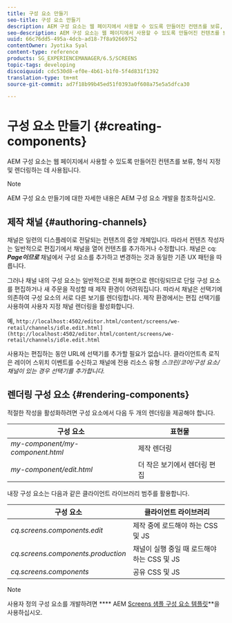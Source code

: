 ```yaml
---
title: 구성 요소 만들기
seo-title: 구성 요소 만들기
description: AEM 구성 요소는 웹 페이지에서 사용할 수 있도록 만들어진 컨텐츠를 보류, 형식 지정 및 렌더링하는 데 사용됩니다. 채널 작성 및 구성 요소 렌더링에 대해 알려면 이 페이지를 따르십시오.
seo-description: AEM 구성 요소는 웹 페이지에서 사용할 수 있도록 만들어진 컨텐츠를 보류, 형식 지정 및 렌더링하는 데 사용됩니다. 채널 작성 및 구성 요소 렌더링에 대해 알려면 이 페이지를 따르십시오.
uuid: 66c76dd5-495a-4dcb-ad18-7f8a92669752
contentOwner: Jyotika Syal
content-type: reference
products: SG_EXPERIENCEMANAGER/6.5/SCREENS
topic-tags: developing
discoiquuid: cdc530d8-ef0e-4b61-b1f0-5f4d831f1392
translation-type: tm+mt
source-git-commit: ad7f18b99b45ed51f0393a0f608a75e5a5dfca30

---
```



# 구성 요소 만들기 {#creating-components}

AEM 구성 요소는 웹 페이지에서 사용할 수 있도록 만들어진 컨텐츠를 보류, 형식 지정 및 렌더링하는 데 사용됩니다.

>[!NOTE]
>
>AEM 구성 요소 만들기에 대한 자세한 내용은 AEM 구성 요소 개발을 참조하십시오.

## 제작 채널 {#authoring-channels}

채널은 일련의 디스플레이로 전달되는 컨텐츠의 중앙 개체입니다. 따라서 컨텐츠 작성자는 일반적으로 편집기에서 채널을 열어 컨텐츠를 추가하거나 수정합니다. 채널은 cq: ***Page이므로*** 채널에서 구성 요소를 추가하고 변경하는 것과 동일한 기존 UX 패턴을 따릅니다.

그러나 채널 내의 구성 요소는 일반적으로 전체 화면으로 렌더링되므로 단일 구성 요소를 편집하거나 새 주문을 작성할 때 제작 환경이 어려워집니다. 따라서 채널은 선택기에 의존하여 구성 요소의 서로 다른 보기를 렌더링합니다. 제작 환경에서는 편집 선택기를 사용하여 사용자 지정 채널 렌더링을 활성화합니다.

예, `http://localhost:4502/editor.html/content/screens/we-retail/channels/idle.edit.html](http://localhost:4502/editor.html/content/screens/we-retail/channels/idle.edit.html`

사용자는 편집하는 동안 URL에 선택기를 추가할 필요가 없습니다. 클라이언트측 로직은 레이어 스위치 이벤트를 수신하고 채널에 전용 리소스 유형 *스크린/코어/구성 요소/채널이 있는 경우 선택기를 추가합니다.*

## 렌더링 구성 요소 {#rendering-components}

적절한 작성을 활성화하려면 구성 요소에서 다음 두 개의 렌더링을 제공해야 합니다.

| **구성 요소** | **표현물** |
|---|---|
| *my-component/my-component.html* | 제작 렌더링 |
| *my-component/edit.html* | 더 작은 보기에서 렌더링 편집 |

내장 구성 요소는 다음과 같은 클라이언트 라이브러리 범주를 활용합니다.

| **구성 요소** | **클라이언트 라이브러리** |
|---|---|
| *cq.screens.components.edit* | 제작 중에 로드해야 하는 CSS 및 JS |
| *cq.screens.components.production* | 채널이 실행 중일 때 로드해야 하는 CSS 및 JS |
| *cq.screens.components* | 공유 CSS 및 JS |

>[!NOTE]
>
>사용자 정의 구성 요소를 개발하려면 **** AEM [Screens 샘플 구성 요소 템플릿](https://github.com/Adobe-Marketing-Cloud/aem-screens-component-template)**을 사용하십시오.

